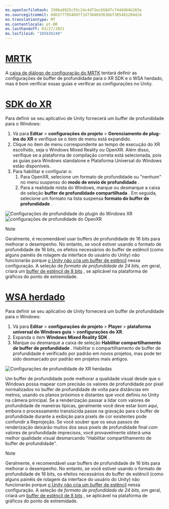 ```yaml
---
ms.openlocfilehash: 3306a9925c55c24c4d72ecb58d7c744dd64b283e
ms.sourcegitcommit: 0db5777954697f1d738469363bbf385481204d24
ms.translationtype: MT
ms.contentlocale: pt-BR
ms.lasthandoff: 03/27/2021
ms.locfileid: "105636240"
---
```

# <a name="mrtk"></a>[MRTK](#tab/mrtk)
<!-- NEVER CHANGE THE ABOVE LINE! -->

A [caixa de diálogo de configuração do MRTK](https://docs.microsoft.com/windows/mixed-reality/mrtk-unity/configuration/mrtk-configuration-dialog) tentará definir as configurações de buffer de profundidade para o XR SDK e o WSA herdado, mas é bom verificar essas guias e verificar as configurações no Unity.

# <a name="xr-sdk"></a>[SDK do XR](#tab/xr)
<!-- NEVER CHANGE THE ABOVE LINE! -->

Para definir se seu aplicativo de Unity fornecerá um buffer de profundidade para o Windows:

1. Vá para **Editar**  >  **configurações do projeto**  >  **Gerenciamento de plug-ins do XR** e verifique se o item de menu está expandido.
2. Clique no item de menu correspondente ao tempo de execução do XR escolhido, seja o Windows Mixed Reality ou OpenXR. Além disso, verifique se a plataforma de compilação correta está selecionada, pois as guias para Windows standalone e Plataforma Universal do Windows estão disponíveis.
3. Para habilitar e configurar o:
    1. Para OpenXR, selecione um formato de profundidade ou "nenhum" no menu suspenso do **modo de envio de profundidade** .
    2. Para a realidade mista do Windows, marque ou desmarque a caixa de seleção **buffer de profundidade compartilhada** . Em seguida, selecione um formato na lista suspensa **formato do buffer de profundidade** .

![Configurações de profundidade do plugin do Windows XR ](../../images/xrsdk-winxr-depth.png)
 ![ configurações de profundidade do OpenXR](../../images/xrsdk-openxr-depth.png)

> [!NOTE]
> Geralmente, é recomendável usar buffers de profundidade de 16 bits para melhorar o desempenho. No entanto, se você estiver usando o formato de profundidade de 16 bits, os efeitos necessários do buffer de estêncil (como alguns painéis de rolagem da interface do usuário do Unity) não funcionarão porque [o Unity não cria um buffer de estêncil](https://docs.unity3d.com/ScriptReference/RenderTexture-depth.html) nessa configuração. A seleção de *formato de profundidade de 24 bits, em* geral, criará um [buffer de estêncil de 8 bits](https://docs.unity3d.com/Manual/SL-Stencil.html) , se aplicável na plataforma de gráficos do ponto de extremidade.

# <a name="legacy-wsa"></a>[WSA herdado](#tab/wsa)
<!-- NEVER CHANGE THE ABOVE LINE! -->

Para definir se seu aplicativo de Unity fornecerá um buffer de profundidade para o Windows:

1. Vá para **Editar**  >  **configurações do projeto**  >  **Player**  >  **plataforma universal do Windows guia**  >  **configurações do XR**.
2. Expanda o item **Windows Mixed Reality SDK** .
3. Marque ou desmarque a caixa de seleção **Habilitar compartilhamento de buffer de profundidade** . Habilitar o compartilhamento de buffer de profundidade é verificado por padrão em novos projetos, mas pode ter sido desmarcado por padrão em projetos mais antigos.

![Configurações de profundidade de XR herdadas](../../images/wmr-depth.png)

Um buffer de profundidade pode melhorar a qualidade visual desde que o Windows possa mapear com precisão os valores de profundidade por pixel normalizados no buffer de profundidade de volta para distâncias em metros, usando os planos próximos e distantes que você definiu no Unity na câmera principal. Se a renderização passar a lidar com valores de profundidade de maneiras típicas, geralmente você deve estar bom aqui, embora o processamento translúcida passe na gravação para o buffer de profundidade durante a exibição para pixels de cor existentes pode confundir a Reprojeção.  Se você souber que os seus passos de renderização deixarão muitos dos seus pixels de profundidade final com valores de profundidade imprecisos, você provavelmente obterá uma melhor qualidade visual desmarcando "Habilitar compartilhamento de buffer de profundidade".

> [!NOTE]
> Geralmente, é recomendável usar buffers de profundidade de 16 bits para melhorar o desempenho. No entanto, se você estiver usando o formato de profundidade de 16 bits, os efeitos necessários do buffer de estêncil (como alguns painéis de rolagem da interface do usuário do Unity) não funcionarão porque [o Unity não cria um buffer de estêncil](https://docs.unity3d.com/ScriptReference/RenderTexture-depth.html) nessa configuração. A seleção de *formato de profundidade de 24 bits, em* geral, criará um [buffer de estêncil de 8 bits](https://docs.unity3d.com/Manual/SL-Stencil.html) , se aplicável na plataforma de gráficos do ponto de extremidade.